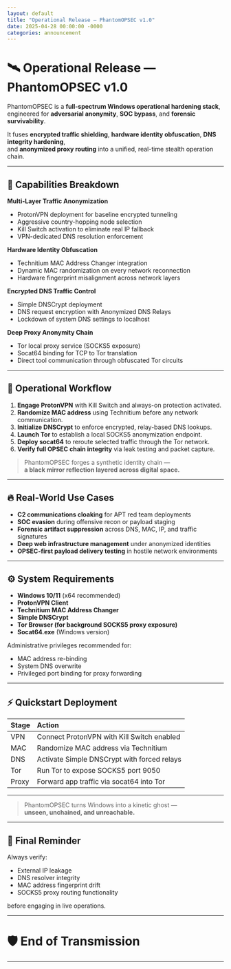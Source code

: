 ```yaml
---
layout: default
title: "Operational Release — PhantomOPSEC v1.0"
date: 2025-04-28 00:00:00 -0000
categories: announcement
---
```


# 🛰️ Operational Release — PhantomOPSEC v1.0

PhantomOPSEC is a **full-spectrum Windows operational hardening stack**,  
engineered for **adversarial anonymity**, **SOC bypass**, and **forensic survivability**.

It fuses **encrypted traffic shielding**, **hardware identity obfuscation**, **DNS integrity hardening**,  
and **anonymized proxy routing** into a unified, real-time stealth operation chain.

---

## 🚀 Capabilities Breakdown

**Multi-Layer Traffic Anonymization**
- ProtonVPN deployment for baseline encrypted tunneling
- Aggressive country-hopping node selection
- Kill Switch activation to eliminate real IP fallback
- VPN-dedicated DNS resolution enforcement

**Hardware Identity Obfuscation**
- Technitium MAC Address Changer integration
- Dynamic MAC randomization on every network reconnection
- Hardware fingerprint misalignment across network layers

**Encrypted DNS Traffic Control**
- Simple DNSCrypt deployment
- DNS request encryption with Anonymized DNS Relays
- Lockdown of system DNS settings to localhost

**Deep Proxy Anonymity Chain**
- Tor local proxy service (SOCKS5 exposure)
- Socat64 binding for TCP to Tor translation
- Direct tool communication through obfuscated Tor circuits

---

## 🧩 Operational Workflow

1. **Engage ProtonVPN** with Kill Switch and always-on protection activated.
2. **Randomize MAC address** using Technitium before any network communication.
3. **Initialize DNSCrypt** to enforce encrypted, relay-based DNS lookups.
4. **Launch Tor** to establish a local SOCKS5 anonymization endpoint.
5. **Deploy socat64** to reroute selected traffic through the Tor network.
6. **Verify full OPSEC chain integrity** via leak testing and packet capture.

> PhantomOPSEC forges a synthetic identity chain —  
> **a black mirror reflection layered across digital space.**

---

## 🔥 Real-World Use Cases

- **C2 communications cloaking** for APT red team deployments
- **SOC evasion** during offensive recon or payload staging
- **Forensic artifact suppression** across DNS, MAC, IP, and traffic signatures
- **Deep web infrastructure management** under anonymized identities
- **OPSEC-first payload delivery testing** in hostile network environments

---

## ⚙️ System Requirements

- **Windows 10/11** (x64 recommended)
- **ProtonVPN Client**
- **Technitium MAC Address Changer**
- **Simple DNSCrypt**
- **Tor Browser (for background SOCKS5 proxy exposure)**
- **Socat64.exe** (Windows version)

Administrative privileges recommended for:
- MAC address re-binding
- System DNS overwrite
- Privileged port binding for proxy forwarding

---

## ⚡ Quickstart Deployment

| Stage | Action |
|:------|:-------|
| VPN | Connect ProtonVPN with Kill Switch enabled |
| MAC | Randomize MAC address via Technitium |
| DNS | Activate Simple DNSCrypt with forced relays |
| Tor | Run Tor to expose SOCKS5 port 9050 |
| Proxy | Forward app traffic via socat64 into Tor |

---

> PhantomOPSEC turns Windows into a kinetic ghost —  
> **unseen, unchained, and unreachable.**

---

## 🧠 Final Reminder

Always verify:
- External IP leakage
- DNS resolver integrity
- MAC address fingerprint drift
- SOCKS5 proxy routing functionality

before engaging in live operations.

---

# 🛡️ End of Transmission

---
